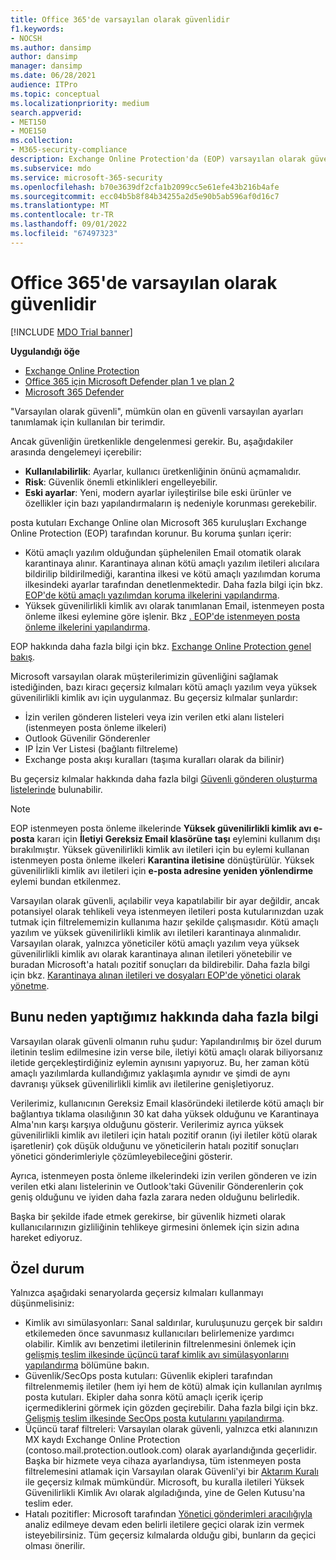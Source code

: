 ```yaml
---
title: Office 365'de varsayılan olarak güvenlidir
f1.keywords:
- NOCSH
ms.author: dansimp
author: dansimp
manager: dansimp
ms.date: 06/28/2021
audience: ITPro
ms.topic: conceptual
ms.localizationpriority: medium
search.appverid:
- MET150
- MOE150
ms.collection:
- M365-security-compliance
description: Exchange Online Protection'da (EOP) varsayılan olarak güvenli ayarı hakkında daha fazla bilgi edinin
ms.subservice: mdo
ms.service: microsoft-365-security
ms.openlocfilehash: b70e3639df2cfa1b2099cc5e61efe43b216b4afe
ms.sourcegitcommit: ecc04b5b8f84b34255a2d5e90b5ab596af0d16c7
ms.translationtype: MT
ms.contentlocale: tr-TR
ms.lasthandoff: 09/01/2022
ms.locfileid: "67497323"
---
```

# <a name="secure-by-default-in-office-365"></a>Office 365'de varsayılan olarak güvenlidir

[!INCLUDE [MDO Trial banner](../includes/mdo-trial-banner.md)]

**Uygulandığı öğe**
- [Exchange Online Protection](exchange-online-protection-overview.md)
- [Office 365 için Microsoft Defender plan 1 ve plan 2](defender-for-office-365.md)
- [Microsoft 365 Defender](../defender/microsoft-365-defender.md)

"Varsayılan olarak güvenli", mümkün olan en güvenli varsayılan ayarları tanımlamak için kullanılan bir terimdir.

Ancak güvenliğin üretkenlikle dengelenmesi gerekir. Bu, aşağıdakiler arasında dengelemeyi içerebilir:

- **Kullanılabilirlik**: Ayarlar, kullanıcı üretkenliğinin önünü açmamalıdır.
- **Risk**: Güvenlik önemli etkinlikleri engelleyebilir.
- **Eski ayarlar**: Yeni, modern ayarlar iyileştirilse bile eski ürünler ve özellikler için bazı yapılandırmaların iş nedeniyle korunması gerekebilir.

posta kutuları Exchange Online olan Microsoft 365 kuruluşları Exchange Online Protection (EOP) tarafından korunur. Bu koruma şunları içerir:

- Kötü amaçlı yazılım olduğundan şüphelenilen Email otomatik olarak karantinaya alınır. Karantinaya alınan kötü amaçlı yazılım iletileri alıcılara bildirilip bildirilmediği, karantina ilkesi ve kötü amaçlı yazılımdan koruma ilkesindeki ayarlar tarafından denetlenmektedir. Daha fazla bilgi için bkz. [EOP'de kötü amaçlı yazılımdan koruma ilkelerini yapılandırma](configure-anti-malware-policies.md).
- Yüksek güvenilirlikli kimlik avı olarak tanımlanan Email, istenmeyen posta önleme ilkesi eylemine göre işlenir. Bkz [. EOP'de istenmeyen posta önleme ilkelerini yapılandırma](configure-your-spam-filter-policies.md).

EOP hakkında daha fazla bilgi için bkz. [Exchange Online Protection genel bakış](exchange-online-protection-overview.md).

Microsoft varsayılan olarak müşterilerimizin güvenliğini sağlamak istediğinden, bazı kiracı geçersiz kılmaları kötü amaçlı yazılım veya yüksek güvenilirlikli kimlik avı için uygulanmaz. Bu geçersiz kılmalar şunlardır:

- İzin verilen gönderen listeleri veya izin verilen etki alanı listeleri (istenmeyen posta önleme ilkeleri)
- Outlook Güvenilir Gönderenler
- IP İzin Ver Listesi (bağlantı filtreleme)
- Exchange posta akışı kuralları (taşıma kuralları olarak da bilinir)

Bu geçersiz kılmalar hakkında daha fazla bilgi [Güvenli gönderen oluşturma listelerinde](create-safe-sender-lists-in-office-365.md) bulunabilir.

> [!NOTE]
> EOP istenmeyen posta önleme ilkelerinde **Yüksek güvenilirlikli kimlik avı e-posta** kararı için **İletiyi Gereksiz Email klasörüne taşı** eylemini kullanım dışı bırakılmıştır. Yüksek güvenilirlikli kimlik avı iletileri için bu eylemi kullanan istenmeyen posta önleme ilkeleri **Karantina iletisine** dönüştürülür. Yüksek güvenilirlikli kimlik avı iletileri için **e-posta adresine yeniden yönlendirme** eylemi bundan etkilenmez.

Varsayılan olarak güvenli, açılabilir veya kapatılabilir bir ayar değildir, ancak potansiyel olarak tehlikeli veya istenmeyen iletileri posta kutularınızdan uzak tutmak için filtrelememizin kullanıma hazır şekilde çalışmasıdır. Kötü amaçlı yazılım ve yüksek güvenilirlikli kimlik avı iletileri karantinaya alınmalıdır. Varsayılan olarak, yalnızca yöneticiler kötü amaçlı yazılım veya yüksek güvenilirlikli kimlik avı olarak karantinaya alınan iletileri yönetebilir ve buradan Microsoft'a hatalı pozitif sonuçları da bildirebilir. Daha fazla bilgi için bkz. [Karantinaya alınan iletileri ve dosyaları EOP'de yönetici olarak yönetme](manage-quarantined-messages-and-files.md).

## <a name="more-on-why-were-doing-this"></a>Bunu neden yaptığımız hakkında daha fazla bilgi

Varsayılan olarak güvenli olmanın ruhu şudur: Yapılandırılmış bir özel durum iletinin teslim edilmesine izin verse bile, iletiyi kötü amaçlı olarak biliyorsanız iletide gerçekleştirdiğiniz eylemin aynısını yapıyoruz. Bu, her zaman kötü amaçlı yazılımlarda kullandığımız yaklaşımla aynıdır ve şimdi de aynı davranışı yüksek güvenilirlikli kimlik avı iletilerine genişletiyoruz.

Verilerimiz, kullanıcının Gereksiz Email klasöründeki iletilerde kötü amaçlı bir bağlantıya tıklama olasılığının 30 kat daha yüksek olduğunu ve Karantinaya Alma'nın karşı karşıya olduğunu gösterir. Verilerimiz ayrıca yüksek güvenilirlikli kimlik avı iletileri için hatalı pozitif oranın (iyi iletiler kötü olarak işaretlenir) çok düşük olduğunu ve yöneticilerin hatalı pozitif sonuçları yönetici gönderimleriyle çözümleyebileceğini gösterir.

Ayrıca, istenmeyen posta önleme ilkelerindeki izin verilen gönderen ve izin verilen etki alanı listelerinin ve Outlook'taki Güvenilir Gönderenlerin çok geniş olduğunu ve iyiden daha fazla zarara neden olduğunu belirledik.

Başka bir şekilde ifade etmek gerekirse, bir güvenlik hizmeti olarak kullanıcılarınızın gizliliğinin tehlikeye girmesini önlemek için sizin adına hareket ediyoruz.

## <a name="exceptions"></a>Özel durum

Yalnızca aşağıdaki senaryolarda geçersiz kılmaları kullanmayı düşünmelisiniz:

- Kimlik avı simülasyonları: Sanal saldırılar, kuruluşunuzu gerçek bir saldırı etkilemeden önce savunmasız kullanıcıları belirlemenize yardımcı olabilir. Kimlik avı benzetimi iletilerinin filtrelenmesini önlemek için [gelişmiş teslim ilkesinde üçüncü taraf kimlik avı simülasyonlarını yapılandırma](/microsoft-365/security/office-365-security/configure-advanced-delivery#use-the-microsoft-365-defender-portal-to-configure-third-party-phishing-simulations-in-the-advanced-delivery-policy) bölümüne bakın.
- Güvenlik/SecOps posta kutuları: Güvenlik ekipleri tarafından filtrelenmemiş iletiler (hem iyi hem de kötü) almak için kullanılan ayrılmış posta kutuları. Ekipler daha sonra kötü amaçlı içerik içerip içermediklerini görmek için gözden geçirebilir. Daha fazla bilgi için bkz. [Gelişmiş teslim ilkesinde SecOps posta kutularını yapılandırma](/microsoft-365/security/office-365-security/configure-advanced-delivery#use-the-microsoft-365-defender-portal-to-configure-secops-mailboxes-in-the-advanced-delivery-policy).
- Üçüncü taraf filtreleri: Varsayılan olarak güvenli, yalnızca etki alanınızın MX kaydı Exchange Online Protection (contoso.mail.protection.outlook.com) olarak ayarlandığında geçerlidir. Başka bir hizmete veya cihaza ayarlandıysa, tüm istenmeyen posta filtrelemesini atlamak için Varsayılan olarak Güvenli'yi bir [Aktarım Kuralı](/exchange/security-and-compliance/mail-flow-rules/use-rules-to-set-scl) ile geçersiz kılmak mümkündür. Microsoft, bu kuralla iletileri Yüksek Güvenilirlikli Kimlik Avı olarak algıladığında, yine de Gelen Kutusu'na teslim eder. 
- Hatalı pozitifler: Microsoft tarafından [Yönetici gönderimleri aracılığıyla](admin-submission.md) analiz edilmeye devam eden belirli iletilere geçici olarak izin vermek isteyebilirsiniz. Tüm geçersiz kılmalarda olduğu gibi, bunların da geçici olması önerilir.
